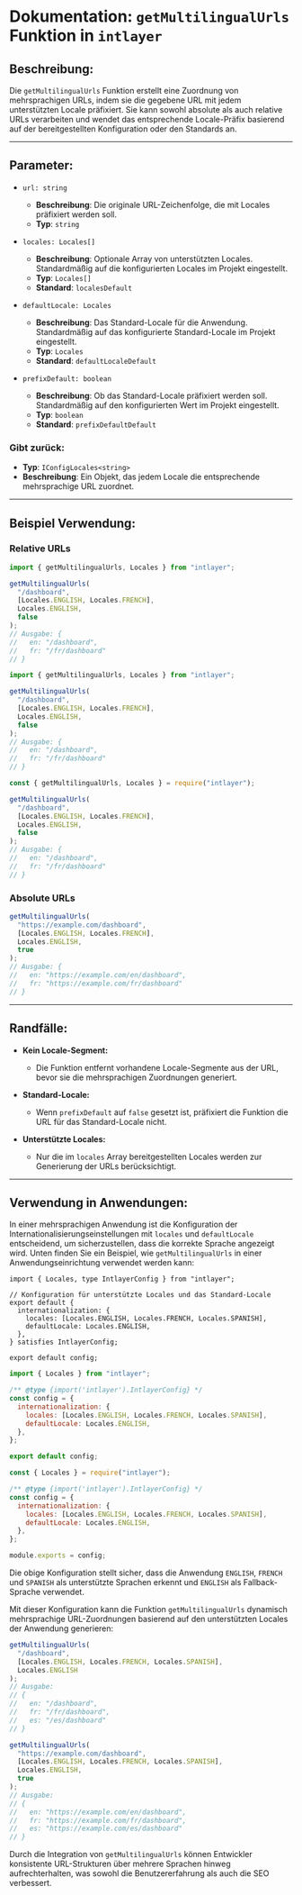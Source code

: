 # Dokumentation: `getMultilingualUrls` Funktion in `intlayer`

## Beschreibung:

Die `getMultilingualUrls` Funktion erstellt eine Zuordnung von mehrsprachigen URLs, indem sie die gegebene URL mit jedem unterstützten Locale präfixiert. Sie kann sowohl absolute als auch relative URLs verarbeiten und wendet das entsprechende Locale-Präfix basierend auf der bereitgestellten Konfiguration oder den Standards an.

---

## Parameter:

- `url: string`

  - **Beschreibung**: Die originale URL-Zeichenfolge, die mit Locales präfixiert werden soll.
  - **Typ**: `string`

- `locales: Locales[]`

  - **Beschreibung**: Optionale Array von unterstützten Locales. Standardmäßig auf die konfigurierten Locales im Projekt eingestellt.
  - **Typ**: `Locales[]`
  - **Standard**: `localesDefault`

- `defaultLocale: Locales`

  - **Beschreibung**: Das Standard-Locale für die Anwendung. Standardmäßig auf das konfigurierte Standard-Locale im Projekt eingestellt.
  - **Typ**: `Locales`
  - **Standard**: `defaultLocaleDefault`

- `prefixDefault: boolean`
  - **Beschreibung**: Ob das Standard-Locale präfixiert werden soll. Standardmäßig auf den konfigurierten Wert im Projekt eingestellt.
  - **Typ**: `boolean`
  - **Standard**: `prefixDefaultDefault`

### Gibt zurück:

- **Typ**: `IConfigLocales<string>`
- **Beschreibung**: Ein Objekt, das jedem Locale die entsprechende mehrsprachige URL zuordnet.

---

## Beispiel Verwendung:

### Relative URLs

```typescript codeFormat="typescript"
import { getMultilingualUrls, Locales } from "intlayer";

getMultilingualUrls(
  "/dashboard",
  [Locales.ENGLISH, Locales.FRENCH],
  Locales.ENGLISH,
  false
);
// Ausgabe: {
//   en: "/dashboard",
//   fr: "/fr/dashboard"
// }
```

```javascript codeFormat="esm"
import { getMultilingualUrls, Locales } from "intlayer";

getMultilingualUrls(
  "/dashboard",
  [Locales.ENGLISH, Locales.FRENCH],
  Locales.ENGLISH,
  false
);
// Ausgabe: {
//   en: "/dashboard",
//   fr: "/fr/dashboard"
// }
```

```javascript codeFormat="commonjs"
const { getMultilingualUrls, Locales } = require("intlayer");

getMultilingualUrls(
  "/dashboard",
  [Locales.ENGLISH, Locales.FRENCH],
  Locales.ENGLISH,
  false
);
// Ausgabe: {
//   en: "/dashboard",
//   fr: "/fr/dashboard"
// }
```

### Absolute URLs

```typescript
getMultilingualUrls(
  "https://example.com/dashboard",
  [Locales.ENGLISH, Locales.FRENCH],
  Locales.ENGLISH,
  true
);
// Ausgabe: {
//   en: "https://example.com/en/dashboard",
//   fr: "https://example.com/fr/dashboard"
// }
```

---

## Randfälle:

- **Kein Locale-Segment:**

  - Die Funktion entfernt vorhandene Locale-Segmente aus der URL, bevor sie die mehrsprachigen Zuordnungen generiert.

- **Standard-Locale:**

  - Wenn `prefixDefault` auf `false` gesetzt ist, präfixiert die Funktion die URL für das Standard-Locale nicht.

- **Unterstützte Locales:**
  - Nur die im `locales` Array bereitgestellten Locales werden zur Generierung der URLs berücksichtigt.

---

## Verwendung in Anwendungen:

In einer mehrsprachigen Anwendung ist die Konfiguration der Internationalisierungseinstellungen mit `locales` und `defaultLocale` entscheidend, um sicherzustellen, dass die korrekte Sprache angezeigt wird. Unten finden Sie ein Beispiel, wie `getMultilingualUrls` in einer Anwendungseinrichtung verwendet werden kann:

```tsx codeFormat="typescript"
import { Locales, type IntlayerConfig } from "intlayer";

// Konfiguration für unterstützte Locales und das Standard-Locale
export default {
  internationalization: {
    locales: [Locales.ENGLISH, Locales.FRENCH, Locales.SPANISH],
    defaultLocale: Locales.ENGLISH,
  },
} satisfies IntlayerConfig;

export default config;
```

```javascript codeFormat="esm"
import { Locales } from "intlayer";

/** @type {import('intlayer').IntlayerConfig} */
const config = {
  internationalization: {
    locales: [Locales.ENGLISH, Locales.FRENCH, Locales.SPANISH],
    defaultLocale: Locales.ENGLISH,
  },
};

export default config;
```

```javascript codeFormat="commonjs"
const { Locales } = require("intlayer");

/** @type {import('intlayer').IntlayerConfig} */
const config = {
  internationalization: {
    locales: [Locales.ENGLISH, Locales.FRENCH, Locales.SPANISH],
    defaultLocale: Locales.ENGLISH,
  },
};

module.exports = config;
```

Die obige Konfiguration stellt sicher, dass die Anwendung `ENGLISH`, `FRENCH` und `SPANISH` als unterstützte Sprachen erkennt und `ENGLISH` als Fallback-Sprache verwendet.

Mit dieser Konfiguration kann die Funktion `getMultilingualUrls` dynamisch mehrsprachige URL-Zuordnungen basierend auf den unterstützten Locales der Anwendung generieren:

```typescript
getMultilingualUrls(
  "/dashboard",
  [Locales.ENGLISH, Locales.FRENCH, Locales.SPANISH],
  Locales.ENGLISH
);
// Ausgabe:
// {
//   en: "/dashboard",
//   fr: "/fr/dashboard",
//   es: "/es/dashboard"
// }

getMultilingualUrls(
  "https://example.com/dashboard",
  [Locales.ENGLISH, Locales.FRENCH, Locales.SPANISH],
  Locales.ENGLISH,
  true
);
// Ausgabe:
// {
//   en: "https://example.com/en/dashboard",
//   fr: "https://example.com/fr/dashboard",
//   es: "https://example.com/es/dashboard"
// }
```

Durch die Integration von `getMultilingualUrls` können Entwickler konsistente URL-Strukturen über mehrere Sprachen hinweg aufrechterhalten, was sowohl die Benutzererfahrung als auch die SEO verbessert.

